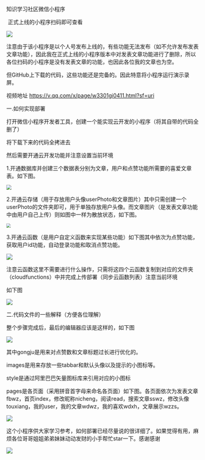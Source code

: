 知识学习社区微信小程序

​                                                                                正式上线的小程序扫码即可查看

![](\readmeIMG\小程序码.png)

注意由于该小程序是以个人号发布上线的，有些功能无法发布（如不允许发布发表文章功能），因此我在正式上线的小程序版本中对发表文章功能进行了删除，所以各位扫码的小程序是没有发表文章的功能，也因此各位我的文章也为空。

但GitHub上下载的代码，这些功能还是完备的。因此特意将小程序运行演示录屏。

视频地址           https://v.qq.com/x/page/w3301gi0411.html?sf=uri



一.如何实现部署

打开微信小程序开发者工具，创建一个能实现云开发的小程序（将其自带的代码全删了）

将下载下来的代码全拷进去

然后需要开通云开发功能并注意设置当前环境



1.开通数据库并创建三个数据表分别为文章，用户和点赞功能所需要的喜爱文章表。如下图。

<img src="\readmeIMG\云数据库.png" style="zoom:80%;" />

2.开通云存储（用于存放用户头像userPhoto和文章图片）其中只需创建一个userPhoto的文件夹即可，用于单独存放用户头像。而文章图片（是发表文章功能中由用户自己上传）则如图中一样为散放状态，如下图。

<img src="\readmeIMG\云存储.png" style="zoom:67%;" />



3.开通云函数（是用户自定义函数来实现某些功能）如下图其中依次为点赞功能，获取用户id功能，自动登录功能和取消点赞功能。

![](\readmeIMG\云函数.png)

注意云函数这里不需要进行什么操作，只需将这四个云函数复制到对应的文件夹（cloudfunctions）中并完成上传部署（同步云函数列表）注意当前环境

如下图

![](\readmeIMG\云函数部署.jpg)



二.代码文件的一些解释（方便各位理解）

整个步骤完成后，最后的编辑器应该是这样的，如下图

![](\readmeIMG\完成.png)

其中gongju是用来对点赞数和文章标题过长进行优化的。

images是用来存放一些tabbar和默认头像以及提示的小图标等。

style是通过阿里巴巴矢量图标库来引用对应的小图标

pages是各页面（采用拼音首字母来命名各页面）如下图。各页面依次为发表文章fbwz，首页index，修改昵称nicheng，阅读read，搜索文章sswz，修改头像touxiang，我的user，我的文章wdwz，我的喜欢wdxh，文章展示wzzs。

![](\readmeIMG\页面.png)

这个小程序供大家学习参考，如何部署已经尽量说的很详细了。如果觉得有用，麻烦各位哥哥姐姐弟弟妹妹动动发财的小手帮忙star一下。感谢感谢

![](\readmeIMG\表情.jpeg)

